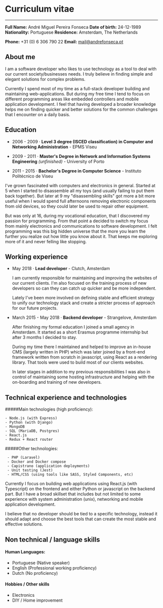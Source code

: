 Curriculum vitae
================
-------------------------------------------
**Full Name:** André Miguel Pereira Fonseca
**Date of birth:** 24-12-1989
**Nationality:** Portuguese
**Residence:** Amsterdam, The Netherlands

**Phone:** +31 (0) 6 306 790 22
**Email:** mail@andrefonseca.pt

About me
--------

I am a software developer who likes to use technology as a tool to deal with our current society/businesses needs. I truly believe in finding simple and elegant solutions for complex problems.

Currently I spend most of my time as a full-stack developer building and maintaining web-applications. But during my free time I tend to focus on different programming areas like embedded controllers and mobile application development. I feel that having developed a broader knowledge helps me on finding quicker and better solutions for the common challenges that I encounter on a daily basis.


Education
---------
- 2006 - 2009 · **Level 3 degree (ISCED classification) in Computer and Networking Administration** - EPMS Viseu

- 2009 - 2011 · **Master's Degree in Network and Information Systems Engineering** *(unfinished)* - University of Porto

- 2011 - 2015 · **Bachelor's Degree in Computer Science** - Instituto Politécnico de Viseu

<div style="page-break-after: always"></div>

I've grown fascinated with computers and electronics in general. Started at 5 when I started to disassemble all my toys (and usually failing to put them back together). But later at 9 my "disassembling skills" got more a bit more useful when I would spend full afternoons removing electronic components from old devices, so they could later be used to repair other equipment.

But was only at 16, during my vocational education, that I discovered my passion for programming. From that point a decided to switch my focus from mainly electronics and communications to software development. I felt programming was this big hidden universe that the more you learn the further you realize out how little you know about it. That keeps me exploring more of it and never felling like stopping.


Working experience
------------------

- May 2018 · **Lead developer** - Clutch, Amsterdam

	I am currently responsible for maintaining and improving the websites of our current clients. I'm also focused on the training process of new developers so can they can catch up quicker and be more independent.

	Lately I've been more involved on defining stable and efficient strategy to unify our technology stack and create a stricter process of approach for our future projects. 
	
- March 2015 - May 2018 · **Backend developer** - Strangelove, Amsterdam

	After finishing my formal education I joined a small agency in Amsterdam. It started as a short Erasmus programme internship but after 3 months I decided to stay.

	During my time there I maintained and helped to improve an in-house CMS (largely written in PHP) which was later joined by a front-end framework written from scratch in javascript, using React as a rendering library. That tools were used to build most of our clients websites.

	In later stages in addition to my previous responsibilities I was also in control of maintaining some hosting infrastructure and helping with the on-boarding and training of new developers.


<div style="page-break-after: always"></div>

Technical experience and technologies
----------------------------------------

#####Main technologies (high proficiency):

```
- Node.js (with Express)
- Python (with Django)
- MongoDB
- SQL (MariaDB, Postgres)
- React.js
- Redux + React router

```

#####Other technologies:

```
 - PHP (Laravel)
 - Docker and Docker compose
 - Capistrano (application deployments)
 - Unit testing (Jest)
 - HTML/CSS (using tools like SASS, Styled Components, etc)
```

Currently I focus on building web applications using React.js (with Typescript) on the frontend and either Python or javascript on the backend part. But I have a broad skillset that includes but not limited to some experience with system administration (unix), networking and mobile application development.

I believe that no developer should be tied to a specific technology, instead it should adapt and choose the best tools that can create the most stable and effective solutions.


Non technical / language skills
----------------------------------------

#### Human Languages:

   * Portuguese (Native speaker)
   * English (Professional working proficiency)
   * Dutch (No proficiency)

#### Hobbies / Other skills

   * Electronics
   * DIY / Home improvement
